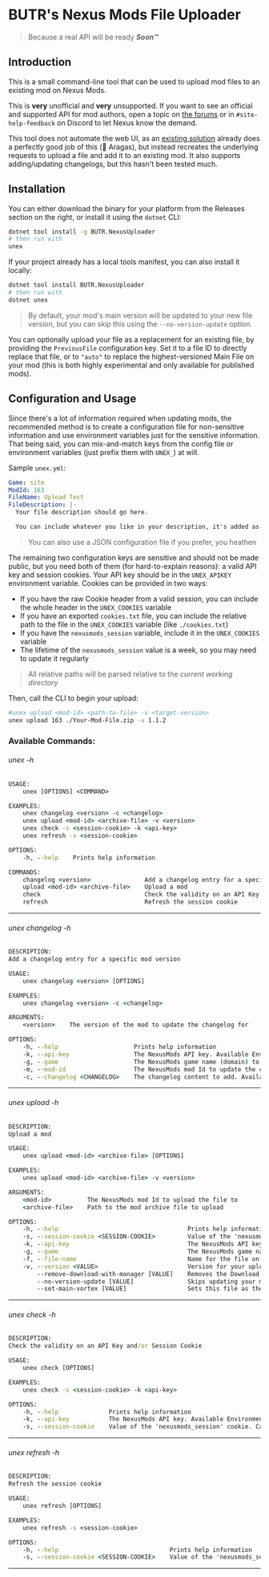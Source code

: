 # BUTR's Nexus Mods File Uploader

> Because a real API will be ready ***Soon™***

## Introduction

This is a small command-line tool that can be used to upload mod files to an existing mod on Nexus Mods.

This is **very** unofficial and **very** unsupported. If you want to see an official and supported API for mod authors, open a topic on [the forums](https://forums.nexusmods.com/index.php?/forum/117-feedback-suggestions-and-questions/) or in `#site-help-feedback` on Discord to let Nexus know the demand.

This tool does not automate the web UI, as an [existing solution](https://github.com/BUTR/Bannerlord.NexusmodsUploader) already does a perfectly good job of this (👋 Aragas), but instead recreates the underlying requests to upload a file and add it to an existing mod. It also supports adding/updating changelogs, but this hasn't been tested much.

## Installation

You can either download the binary for your platform from the Releases section on the right, or install it using the `dotnet` CLI:

```bash
dotnet tool install -g BUTR.NexusUploader
# then run with
unex
```

If your project already has a local tools manifest, you can also install it locally:

```bash
dotnet tool install BUTR.NexusUploader
# then run with
dotnet unex
```

> By default, your mod's main version will be updated to your new file version, but you can skip this using the `--no-version-update` option. 

You can optionally upload your file as a replacement for an existing file, by providing the `PreviousFile` configuration key. Set it to a file ID to directly replace that file, or to `"auto"` to replace the highest-versioned Main File on your mod (this is both highly experimental and only available for published mods).

## Configuration and Usage

Since there's a lot of information required when updating mods, the recommended method is to create a configuration file for non-sensitive information and use environment variables just for the sensitive information. That being said, you can mix-and-match keys from the config file or environment variables (just prefix them with `UNEX_`) at will.

Sample `unex.yml`:

```yaml
Game: site
ModId: 163
FileName: Upload Test
FileDescription: |-
  Your file description should go here.

  You can include whatever you like in your description, it's added as-is.
```

> You can also use a JSON configuration file if you prefer, you heathen

The remaining two configuration keys are sensitive and should not be made public, but you need both of them (for hard-to-explain reasons): a valid API key and session cookies. Your API key should be in the `UNEX_APIKEY` environment variable. Cookies can be provided in two ways:

- If you have the raw Cookie header from a valid session, you can include the whole header in the `UNEX_COOKIES` variable
- If you have an exported `cookies.txt` file, you can include the relative path to the file in the `UNEX_COOKIES` variable (like `./cookies.txt`)
- If you have the `nexusmods_session` variable, include it in the `UNEX_COOKIES` variable
- The lifetime of the `nexusmods_session` value is a week, so you may need to update it regularly

> All relative paths will be parsed relative to the *current working directory*

Then, call the CLI to begin your upload:

```bash
#unex upload <mod-id> <path-to-file> -v <target-version>
unex upload 163 ./Your-Mod-File.zip -v 1.1.2
```

### Available Commands:

###### unex -h
```bat
USAGE:
    unex [OPTIONS] <COMMAND>

EXAMPLES:
    unex changelog <version> -c <changelog>
    unex upload <mod-id> <archive-file> -v <version>
    unex check -s <session-cookie> -k <api-key>
    unex refresh -s <session-cookie>

OPTIONS:
    -h, --help    Prints help information

COMMANDS:
    changelog <version>               Add a changelog entry for a specific mod version
    upload <mod-id> <archive-file>    Upload a mod
    check                             Check the validity on an API Key and/or Session Cookie
    refresh                           Refresh the session cookie
```
---

###### unex changelog -h
```bat
DESCRIPTION:
Add a changelog entry for a specific mod version

USAGE:
    unex changelog <version> [OPTIONS]

EXAMPLES:
    unex changelog <version> -c <changelog>

ARGUMENTS:
    <version>    The version of the mod to update the changelog for

OPTIONS:
    -h, --help                     Prints help information
    -k, --api-key                  The NexusMods API key. Available Environment Variable: UNEX_APIKEY
    -g, --game                     The NexusMods game name (domain) to upload the mod to. Can be found in the URL of the game page. Available Environment Variable: UNEX_GAME
    -m, --mod-id                   The NexusMods mod Id to update the changelog for. Available Environment Variable: UNEX_MODID
    -c, --changelog <CHANGELOG>    The changelog content to add. Available Environment Variable: UNEX_CHANGELOG
```
---

###### unex upload -h
```bat
DESCRIPTION:
Upload a mod

USAGE:
    unex upload <mod-id> <archive-file> [OPTIONS]

EXAMPLES:
    unex upload <mod-id> <archive-file> -v <version>

ARGUMENTS:
    <mod-id>          The NexusMods mod Id to upload the file to
    <archive-file>    Path to the mod archive file to upload

OPTIONS:
    -h, --help                                    Prints help information
    -s, --session-cookie <SESSION-COOKIE>         Value of the 'nexusmods_session' cookie. Can be a file path or the raw cookie value. Available Environment Variable: UNEX_SESSION_COOKIE
    -k, --api-key                                 The NexusMods API key. Available Environment Variable: UNEX_APIKEY
    -g, --game                                    The NexusMods game name (domain) to upload the mod to. Can be found in the URL of the game page. Available Environment Variable: UNEX_GAME
    -f, --file-name                               Name for the file on NexusMods. Available Environment Variable: UNEX_FILENAME
    -v, --version <VALUE>                         Version for your uploaded file. May also update your main version. Available Environment Variable: UNEX_FILEVERSION
        --remove-download-with-manager [VALUE]    Removes the Download With Manager button. Available Environment Variable: UNEX_REMOVEDOWNLOADWITHMANAGER
        --no-version-update [VALUE]               Skips updating your mod's main version to match this file's version. Available Environment Variable: UNEX_SKIPMAINVERSIONUPDATE
        --set-main-vortex [VALUE]                 Sets this file as the main Vortex file (for the Download with Manager buttons). Available Environment Variable: UNEX_SETMAINVORTEXFILE
```
---

###### unex check -h
```bat
DESCRIPTION:
Check the validity on an API Key and/or Session Cookie

USAGE:
    unex check [OPTIONS]

EXAMPLES:
    unex check -s <session-cookie> -k <api-key>

OPTIONS:
    -h, --help              Prints help information
    -k, --api-key           The NexusMods API key. Available Environment Variable: UNEX_APIKEY
    -s, --session-cookie    Value of the 'nexusmods_session' cookie. Can be a file path or the raw cookie value. Available Environment Variable: UNEX_SESSION_COOKIE
```
---

###### unex refresh -h
```bat
DESCRIPTION:
Refresh the session cookie

USAGE:
    unex refresh [OPTIONS]

EXAMPLES:
    unex refresh -s <session-cookie>

OPTIONS:
    -h, --help                               Prints help information
    -s, --session-cookie <SESSION-COOKIE>    Value of the 'nexusmods_session' cookie. Can be a file path or the raw cookie value. Available Environment Variable: UNEX_SESSION_COOKIE
```
---
